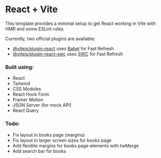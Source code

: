 # React + Vite

This template provides a minimal setup to get React working in Vite with HMR and some ESLint rules.

Currently, two official plugins are available:

- [@vitejs/plugin-react](https://github.com/vitejs/vite-plugin-react/blob/main/packages/plugin-react/README.md) uses [Babel](https://babeljs.io/) for Fast Refresh
- [@vitejs/plugin-react-swc](https://github.com/vitejs/vite-plugin-react-swc) uses [SWC](https://swc.rs/) for Fast Refresh

### Built using:
- React
- Tailwind
- CSS Modules
- React Hook Form
- Framer Motion
- JSON Server (for mock API)
- React Query

### Todo:
- Fix layout in books page (margins)
- Fix layout in larger screen sizes for books page
- Add flexible margins for books page elements with twMerge
- Add search bar for books